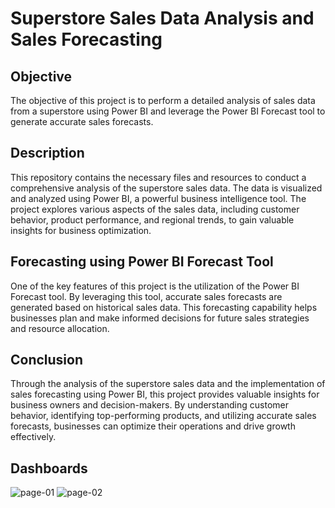 # Superstore Sales Data Analysis and Sales Forecasting
## Objective
The objective of this project is to perform a detailed analysis of sales data from a superstore using Power BI and leverage the Power BI Forecast tool to generate accurate sales forecasts.

## Description
This repository contains the necessary files and resources to conduct a comprehensive analysis of the superstore sales data. The data is visualized and analyzed using Power BI, a powerful business intelligence tool. The project explores various aspects of the sales data, including customer behavior, product performance, and regional trends, to gain valuable insights for business optimization.

## Forecasting using Power BI Forecast Tool
One of the key features of this project is the utilization of the Power BI Forecast tool. By leveraging this tool, accurate sales forecasts are generated based on historical sales data. This forecasting capability helps businesses plan and make informed decisions for future sales strategies and resource allocation.

## Conclusion
Through the analysis of the superstore sales data and the implementation of sales forecasting using Power BI, this project provides valuable insights for business owners and decision-makers. By understanding customer behavior, identifying top-performing products, and utilizing accurate sales forecasts, businesses can optimize their operations and drive growth effectively.

## Dashboards
![page-01](https://github.com/lijesh010/SuperstoreSalesAnalysisandForecasting/assets/131745794/af69e5aa-65bd-43c6-983f-8a7eb23500b9)
![page-02](https://private-user-images.githubusercontent.com/209231332/468177049-4863cb27-b43a-40d3-bf42-be5c87b8976f.png?jwt=eyJhbGciOiJIUzI1NiIsInR5cCI6IkpXVCJ9.eyJpc3MiOiJnaXRodWIuY29tIiwiYXVkIjoicmF3LmdpdGh1YnVzZXJjb250ZW50LmNvbSIsImtleSI6ImtleTUiLCJleHAiOjE3NTI4NjUxNTcsIm5iZiI6MTc1Mjg2NDg1NywicGF0aCI6Ii8yMDkyMzEzMzIvNDY4MTc3MDQ5LTQ4NjNjYjI3LWI0M2EtNDBkMy1iZjQyLWJlNWM4N2I4OTc2Zi5wbmc_WC1BbXotQWxnb3JpdGhtPUFXUzQtSE1BQy1TSEEyNTYmWC1BbXotQ3JlZGVudGlhbD1BS0lBVkNPRFlMU0E1M1BRSzRaQSUyRjIwMjUwNzE4JTJGdXMtZWFzdC0xJTJGczMlMkZhd3M0X3JlcXVlc3QmWC1BbXotRGF0ZT0yMDI1MDcxOFQxODU0MTdaJlgtQW16LUV4cGlyZXM9MzAwJlgtQW16LVNpZ25hdHVyZT01OGMxOTc5NjMxZTIzNjkxYjc3MGNlY2Q0MTAwNzVmMDY0MmNhMDQ5MmY0MGNjMmM5ZTJkY2M2YmQ1OTYyZTE2JlgtQW16LVNpZ25lZEhlYWRlcnM9aG9zdCJ9.ytj4TiVvHFv6mPP28gDHzl79-NDjeWHkZdeLsuVSDgs)


